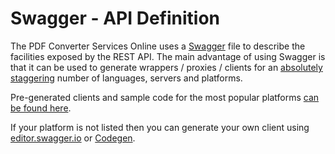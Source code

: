 # Swagger - API Definition

The PDF Converter Services Online uses a [Swagger](http://swagger.io/) file to describe the facilities exposed by the REST API. The main advantage of using Swagger is that it can be used to generate wrappers / proxies / clients for an [absolutely staggering](http://swagger.io/swagger-codegen/) number of languages, servers and platforms.

Pre-generated clients and sample code for the most popular platforms [can be found here](../clients/v1/).

If your platform is not listed then you can generate your own client using [editor.swagger.io](http://editor.swagger.io) or [Codegen](https://github.com/swagger-api/swagger-codegen).

